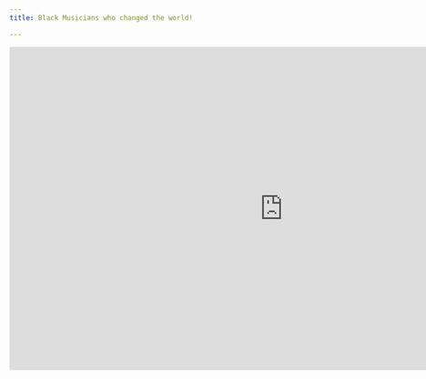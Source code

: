```yaml
---
title: Black Musicians who changed the world!

---
```

<iframe src="https://docs.google.com/presentation/d/e/2PACX-1vQG08jkPC3OiuMvVV2hRkl2SR3e5ITBZqyQowfIoCqdSC_N1RuEZEl0bc4Pd916Y7i8vXjJyAqlCyh_/embed?start=false&loop=false&delayms=3000" frameborder="0" width="960" height="569" allowfullscreen="true" mozallowfullscreen="true" webkitallowfullscreen="true"></iframe>